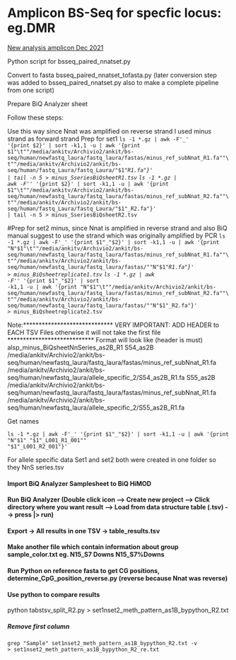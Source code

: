 # Amplicon BS-Seq for specfic locus: eg.DMR


<u>New analysis amplicon Dec 2021</u>

Python script for bsseq_paired_nnatset.py

Convert to fasta bsseq_paired_nnatset_tofasta.py (later conversion step was added to bsseq_paired_nnatset.py also to make a complete pipeline from one script)

Prepare BiQ Analyzer sheet

Follow these steps:

Use this way since Nnat was amplified on reverse strand I used minus strand as forward strand
Prep for set1
<code>ls -1 *.gz | awk -F'_' '{print $2}' | sort -k1,1 -u | awk '{print $1"\t""/media/ankitv/Archivio2/ankit/bs-seq/human/newfastq_laura/fastq_laura/fastas/minus_ref_subNnat_R1.fa""\t""/media/ankitv/Archivio2/ankit/bs-seq/human/fastq_Laura/fastq_Laura/"$1"_R1.fa"}' | tail -n 5 > minus_SseriesBiQsheetR1.tsv</code>
<code>ls -1 *.gz | awk -F'_' '{print $2}' | sort -k1,1 -u | awk '{print $1"\t""/media/ankitv/Archivio2/ankit/bs-seq/human/newfastq_laura/fastq_laura/fastas/minus_ref_subNnat_R2.fa""\t""/media/ankitv/Archivio2/ankit/bs-seq/human/fastq_Laura/fastq_Laura/"$1"_R2.fa"}' | tail -n 5 > minus_SseriesBiQsheetR2.tsv</code>

#Prep for set2
minus, since Nnat is amplified in reverse strand and also BiQ manual suggest to use the strand which was originally amplified by PCR
<code>ls -1 *.gz | awk -F'_' '{print $1"_"$2}' | sort -k1,1 -u | awk '{print "N"$1"\t""/media/ankitv/Archivio2/ankit/bs-seq/human/newfastq_laura/fastq_laura/fastas/minus_ref_subNnat_R1.fa""\t""/media/ankitv/Archivio2/ankit/bs-seq/human/newfastq_laura/fastq_laura/fastas/""N"$1"_R1.fa"}' > minus_BiQsheetreplicate1.tsv</code>
<code>ls -1 *.gz | awk -F'_' '{print $1"_"$2}' | sort -k1,1 -u | awk '{print "N"$1"\t""/media/ankitv/Archivio2/ankit/bs-seq/human/newfastq_laura/fastq_laura/fastas/minus_ref_subNnat_R2.fa""\t""/media/ankitv/Archivio2/ankit/bs-seq/human/newfastq_laura/fastq_laura/fastas/""N"$1"_R2.fa"}' > minus_BiQsheetreplicate2.tsv</code>

Note:***************************** VERY IMPORTANT: ADD HEADER to EACH TSV Files otherwise it will not take the first file ****************************
Format will look like (header is must)
alsp_minus_BiQsheetNnSeries_as2B_R1
S54_as2B	/media/ankitv/Archivio2/ankit/bs-seq/human/newfastq_laura/fastq_laura/fastas/minus_ref_subNnat_R1.fa	/media/ankitv/Archivio2/ankit/bs-seq/human/newfastq_laura/allele_specific_2/S54_as2B_R1.fa
S55_as2B	/media/ankitv/Archivio2/ankit/bs-seq/human/newfastq_laura/fastq_laura/fastas/minus_ref_subNnat_R1.fa	/media/ankitv/Archivio2/ankit/bs-seq/human/newfastq_laura/allele_specific_2/S55_as2B_R1.fa

Get names 

<code>ls -1 *.gz | awk -F'_' '{print $1"_"$2}' | sort -k1,1 -u | awk '{print "N"$1" "$1"_L001_R1_001"" "$1"_L001_R2_001"}'</code>

For allele specific data Set1 and set2 both were created in one folder so they NnS series.tsv


#### Import BiQ Analyzer Samplesheet to BiQ HiMOD


#### Run BiQ Analyzer (Double click icon --> Create new project --> Click directory where you want result --> Load from data structure table (.tsv) --> press |> run)

#### Export -> All results in one TSV -> table_results.tsv

#### Make another file which contain information about group sample_color.txt eg. N15_S7	Downs	N15_S7%Downs

#### Run Python on reference fasta to get CG positions, determine_CpG_position_reverse.py (reverse because Nnat was reverse)

#### Use python to compare results
python tabstsv_split_R2.py > set1nset2_meth_pattern_as1B_bypython_R2.txt
##### Remove first column
<code>grep "Sample" set1nset2_meth_pattern_as1B_bypython_R2.txt -v > set1nset2_meth_pattern_as1B_bypython_R2_re.txt</code>

